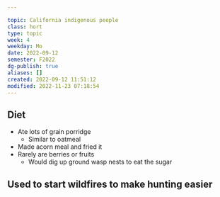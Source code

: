 ---
topic: California indigenous people
class: hort
type: topic
week: 4
weekday: Mo
date: 2022-09-12
semester: F2022
dg-publish: true
aliases: []
created: 2022-09-12 11:51:12
modified: 2022-11-23 07:18:54
---


## Diet
- Ate lots of grain porridge
	- Similar to oatmeal
- Made acorn meal and fried it
- Rarely are berries or fruits
	- Would dig up ground wasp nests to eat the sugar 



## Used to start wildfires to make hunting easier